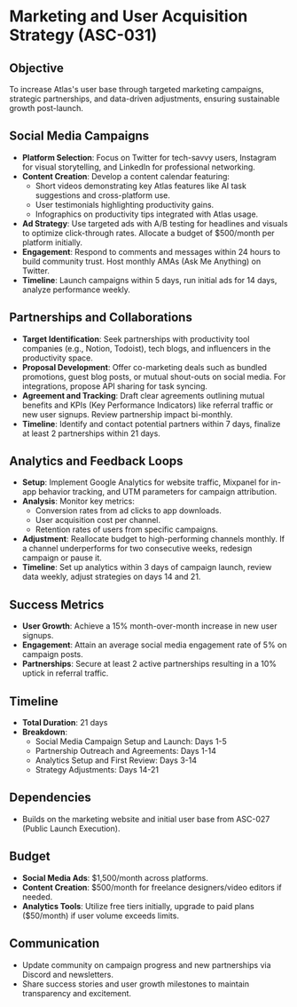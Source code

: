 # Marketing and User Acquisition Strategy (ASC-031)

## Objective
To increase Atlas's user base through targeted marketing campaigns, strategic partnerships, and data-driven adjustments, ensuring sustainable growth post-launch.

## Social Media Campaigns
- **Platform Selection**: Focus on Twitter for tech-savvy users, Instagram for visual storytelling, and LinkedIn for professional networking.
- **Content Creation**: Develop a content calendar featuring:
  - Short videos demonstrating key Atlas features like AI task suggestions and cross-platform use.
  - User testimonials highlighting productivity gains.
  - Infographics on productivity tips integrated with Atlas usage.
- **Ad Strategy**: Use targeted ads with A/B testing for headlines and visuals to optimize click-through rates. Allocate a budget of $500/month per platform initially.
- **Engagement**: Respond to comments and messages within 24 hours to build community trust. Host monthly AMAs (Ask Me Anything) on Twitter.
- **Timeline**: Launch campaigns within 5 days, run initial ads for 14 days, analyze performance weekly.

## Partnerships and Collaborations
- **Target Identification**: Seek partnerships with productivity tool companies (e.g., Notion, Todoist), tech blogs, and influencers in the productivity space.
- **Proposal Development**: Offer co-marketing deals such as bundled promotions, guest blog posts, or mutual shout-outs on social media. For integrations, propose API sharing for task syncing.
- **Agreement and Tracking**: Draft clear agreements outlining mutual benefits and KPIs (Key Performance Indicators) like referral traffic or new user signups. Review partnership impact bi-monthly.
- **Timeline**: Identify and contact potential partners within 7 days, finalize at least 2 partnerships within 21 days.

## Analytics and Feedback Loops
- **Setup**: Implement Google Analytics for website traffic, Mixpanel for in-app behavior tracking, and UTM parameters for campaign attribution.
- **Analysis**: Monitor key metrics:
  - Conversion rates from ad clicks to app downloads.
  - User acquisition cost per channel.
  - Retention rates of users from specific campaigns.
- **Adjustment**: Reallocate budget to high-performing channels monthly. If a channel underperforms for two consecutive weeks, redesign campaign or pause it.
- **Timeline**: Set up analytics within 3 days of campaign launch, review data weekly, adjust strategies on days 14 and 21.

## Success Metrics
- **User Growth**: Achieve a 15% month-over-month increase in new user signups.
- **Engagement**: Attain an average social media engagement rate of 5% on campaign posts.
- **Partnerships**: Secure at least 2 active partnerships resulting in a 10% uptick in referral traffic.

## Timeline
- **Total Duration**: 21 days
- **Breakdown**:
  - Social Media Campaign Setup and Launch: Days 1-5
  - Partnership Outreach and Agreements: Days 1-14
  - Analytics Setup and First Review: Days 3-14
  - Strategy Adjustments: Days 14-21

## Dependencies
- Builds on the marketing website and initial user base from ASC-027 (Public Launch Execution).

## Budget
- **Social Media Ads**: $1,500/month across platforms.
- **Content Creation**: $500/month for freelance designers/video editors if needed.
- **Analytics Tools**: Utilize free tiers initially, upgrade to paid plans ($50/month) if user volume exceeds limits.

## Communication
- Update community on campaign progress and new partnerships via Discord and newsletters.
- Share success stories and user growth milestones to maintain transparency and excitement.
